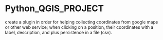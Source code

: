 # Python_QGIS_PROJECT
create a plugin in order for helping collecting coordinates from google maps or other web service; when clicking on a position, their coordinates with a label, description, and plus persistence in a file (csv).
